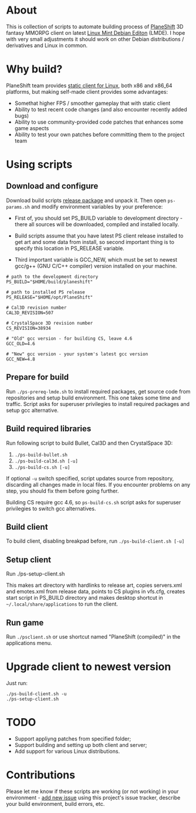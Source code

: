 # About

This is collection of scripts to automate building process of [PlaneShift](http://www.planeshift.it) 3D fantasy MMORPG client
on latest [Linux Mint Debian Editon](http://www.linuxmint.com/download_lmde.php) (LMDE). I hope with very small adjustments it should work on other Debian distributions / derivatives and Linux in common.

# Why build?

PlaneShift team provides [static client for Linux](http://www.planeshift.it/Download), both x86 and x86_64 platforms, but making self-made client provides some advantages:

* Somethat higher FPS / smoother gameplay that with static client
* Ability to test recent code changes (and also encounter recently added bugs)
* Ability to use community-provided code patches that enhances some game aspects
* Ability to test your own patches before committing them to the project team

# Using scripts

## Download and configure

Download build scripts [release package](https://github.com/roman-yagodin/PlaneShift.BuildScripts/releases) and unpack it. Then open `ps-params.sh` and modify environment variables by your preference:

* First of, you should set PS_BUILD variable to development directory - there all sources will be downloaded, 
compiled and installed locally. 

* Build scripts assume that you have latest PS client release installed to get art and some data from install,
so second important thing is to specify this location in PS_RELEASE variable. 

* Third important variable is GCC_NEW, which must be set to newest gcc/g++ (GNU C/C++ compiler) version installed on your machine.

```Shell
# path to the development directory
PS_BUILD="$HOME/build/planeshift"

# path to installed PS release
PS_RELEASE="$HOME/opt/PlaneShift"

# Cal3D revision number
CAL3D_REVISION=507

# CrystalSpace 3D revision number
CS_REVISION=38934

# "Old" gcc version - for building CS, leave 4.6
GCC_OLD=4.6

# "New" gcc version - your system's latest gcc version 
GCC_NEW=4.8
```

## Prepare for build

Run `./ps-prereq-lmde.sh` to install required packages, get source code from repositories and setup build environment.
This one takes some time and traffic. Script asks for superuser privilegies to install required packages and setup gcc alternative.

## Build required libraries

Run following script to build Bullet, Cal3D and then CrystalSpace 3D:

1. `./ps-build-bullet.sh`
2. `./ps-build-cal3d.sh [-u]`
3. `./ps-build-cs.sh [-u]`

If optional `-u` switch specified, script updates source from repository, discarding all changes made in local files. 
If you encounter problems on any step, you should fix them before going further. 

Building CS require gcc 4.6, so `ps-build-cs.sh` script asks for superuser privilegies to switch gcc alternatives.

## Build client

To build client, disabling breakpad before, run `./ps-build-client.sh [-u]`

## Setup client

Run ./ps-setup-client.sh

This makes art directory with hardlinks to release art, copies servers.xml and emotes.xml from release data, 
points to CS plugins in vfs.cfg, creates start script in PS_BUILD directory 
and makes desktop shortcut in `~/.local/share/applications` to run the client.

## Run game

Run `./psclient.sh` or use shortcut named "PlaneShift (compiled)" in the applications menu.

# Upgrade client to newest version

Just run: 

```Shell
./ps-build-client.sh -u 
./ps-setup-client.sh
```

# TODO

* Support appliyng patches from specified folder;
* Support building and setting up both client and server;
* Add support for various Linux distributions.

# Contributions

Please let me know if these scripts are working (or not working) in your environment - 
[add new issue](https://github.com/roman-yagodin/PlaneShift.BuildScripts/issues) using this project's issue tracker, describe your build environment, build errors, etc.
